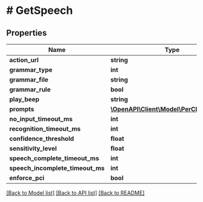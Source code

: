 # # GetSpeech

## Properties

Name | Type | Description | Notes
------------ | ------------- | ------------- | -------------
**action_url** | **string** |  | [optional] 
**grammar_type** | **int** |  | [optional] 
**grammar_file** | **string** |  | [optional] 
**grammar_rule** | **bool** |  | [optional] 
**play_beep** | **string** |  | [optional] 
**prompts** | [**\OpenAPI\Client\Model\PerCLCommand[]**](PerCLCommand.md) |  | [optional] 
**no_input_timeout_ms** | **int** |  | [optional] 
**recognition_timeout_ms** | **int** |  | [optional] 
**confidence_threshold** | **float** |  | [optional] 
**sensitivity_level** | **float** |  | [optional] 
**speech_complete_timeout_ms** | **int** |  | [optional] 
**speech_incomplete_timeout_ms** | **int** |  | [optional] 
**enforce_pci** | **bool** |  | [optional] 

[[Back to Model list]](../../README.md#documentation-for-models) [[Back to API list]](../../README.md#documentation-for-api-endpoints) [[Back to README]](../../README.md)


